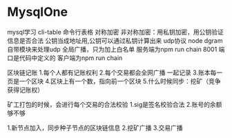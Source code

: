# MysqlOne
mysql学习
cli-table 命令行表格
对称加密
非对称加密：用私钥加密，用公钥验证信息是否合法
公钥当成地址用,公钥可以通过私钥计算出来
udp协议  node   dgram自带模块来处理udp
全局广播，只为加上白名单
服务端为npm run chain 8001 端口是代码中定义的
客户端为npm run chain 

区块链记账
1.每个人都有记账权利
2.每个交易都会全网广播 一起记录
3.账本每一页是一个区块
4.区块上有一个数，指向前一个区块
5.什么时候同步：挖矿（竞争获得记账权）

矿工打包的时候，会进行每个交易的合法校验
1.sig是签名校验合法
2.账号的余额够不够

1.新节点加入，同步种子节点的区块链信息
2.挖矿广播
3.交易广播
























